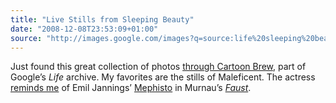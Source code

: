 ```yaml
---
title: "Live Stills from Sleeping Beauty"
date: "2008-12-08T23:53:09+01:00"
source: "http://images.google.com/images?q=source:life%20sleeping%20beauty%20grant%20cartoon"
---
```


Just found this great collection of photos [through Cartoon Brew](http://www.cartoonbrew.com/disney/live-action-photos-from-disneys-sleeping-beauty), part of Google’s <cite>Life</cite> archive. My favorites are the stills of Maleficent. The actress [reminds me](http://www.newyorker.com/archive/2006/12/11/061211fa_fact) of Emil Jannings’ [Mephisto](http://www.flickr.com/photos/nevan/3093603873/) in Murnau’s <a href="http://en.wikipedia.org/wiki/Faust_(1926_film)"><cite>Faust</cite></a>.
